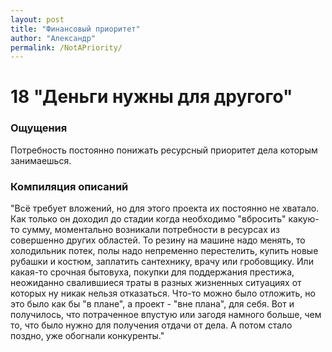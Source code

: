 ```yaml
---
layout: post
title: "Финансовый приоритет"
author: "Александр"
permalink: /NotAPriority/
---
```


# 18 "Деньги нужны для другого"

### Ощущения
Потребность постоянно понижать ресурсный приоритет дела которым занимаешься.

### Компиляция описаний
"Всё требует вложений, но  для этого проекта их постоянно не хватало. Как только он доходил до стадии когда необходимо "вбросить" какую-то сумму, моментально возникали потребности в ресурсах из совершенно других областей. То резину на машине надо менять, то холодильник потек, полы надо  непременно перестелить, купить новые рубашки и костюм, заплатить сантехнику, врачу или гробовщику. Или какая-то срочная бытовуха, покупки для поддержания престижа, неожиданно свалившиеся траты в разных жизненных ситуациях от которых ну никак нельзя отказаться. Что-то  можно было отложить, но это было как бы "в плане", а проект - "вне плана", для себя. Вот и получилось, что потраченное впустую или загодя намного больше, чем то, что было нужно для получения отдачи от дела. А потом стало поздно, уже обогнали конкуренты."
